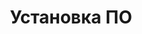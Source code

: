 ---
layout: services-list
title: Установка ПО
longtitle: Установка программного обеспечения
typePost: help-install
typeSection: help
breadcrumbs:
  - name: Услуги
    url: /services/
  - name: Компьютерная помощь
    url: /services/help/
breadcrumbCurrent: true
banner: /assets/images/upload/sections/help_install.jpg
thumbnail: /assets/images/upload/sections/help_install-icon.jpg
---